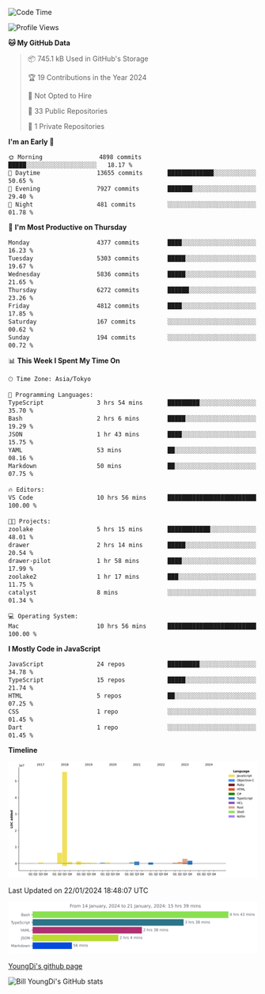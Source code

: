 <!--START_SECTION:waka-->
![Code Time](http://img.shields.io/badge/Code%20Time-333%20hrs%202%20mins-blue)

![Profile Views](http://img.shields.io/badge/Profile%20Views-0-blue)

**🐱 My GitHub Data** 

> 📦 745.1 kB Used in GitHub's Storage 
 > 
> 🏆 19 Contributions in the Year 2024
 > 
> 🚫 Not Opted to Hire
 > 
> 📜 33 Public Repositories 
 > 
> 🔑 1 Private Repositories 
 > 
**I'm an Early 🐤** 

```text
🌞 Morning                4898 commits        █████░░░░░░░░░░░░░░░░░░░░   18.17 % 
🌆 Daytime                13655 commits       █████████████░░░░░░░░░░░░   50.65 % 
🌃 Evening                7927 commits        ███████░░░░░░░░░░░░░░░░░░   29.40 % 
🌙 Night                  481 commits         ░░░░░░░░░░░░░░░░░░░░░░░░░   01.78 % 
```
📅 **I'm Most Productive on Thursday** 

```text
Monday                   4377 commits        ████░░░░░░░░░░░░░░░░░░░░░   16.23 % 
Tuesday                  5303 commits        █████░░░░░░░░░░░░░░░░░░░░   19.67 % 
Wednesday                5836 commits        █████░░░░░░░░░░░░░░░░░░░░   21.65 % 
Thursday                 6272 commits        ██████░░░░░░░░░░░░░░░░░░░   23.26 % 
Friday                   4812 commits        ████░░░░░░░░░░░░░░░░░░░░░   17.85 % 
Saturday                 167 commits         ░░░░░░░░░░░░░░░░░░░░░░░░░   00.62 % 
Sunday                   194 commits         ░░░░░░░░░░░░░░░░░░░░░░░░░   00.72 % 
```


📊 **This Week I Spent My Time On** 

```text
🕑︎ Time Zone: Asia/Tokyo

💬 Programming Languages: 
TypeScript               3 hrs 54 mins       █████████░░░░░░░░░░░░░░░░   35.70 % 
Bash                     2 hrs 6 mins        █████░░░░░░░░░░░░░░░░░░░░   19.29 % 
JSON                     1 hr 43 mins        ████░░░░░░░░░░░░░░░░░░░░░   15.75 % 
YAML                     53 mins             ██░░░░░░░░░░░░░░░░░░░░░░░   08.16 % 
Markdown                 50 mins             ██░░░░░░░░░░░░░░░░░░░░░░░   07.75 % 

🔥 Editors: 
VS Code                  10 hrs 56 mins      █████████████████████████   100.00 % 

🐱‍💻 Projects: 
zoolake                  5 hrs 15 mins       ████████████░░░░░░░░░░░░░   48.01 % 
drawer                   2 hrs 14 mins       █████░░░░░░░░░░░░░░░░░░░░   20.54 % 
drawer-pilot             1 hr 58 mins        ████░░░░░░░░░░░░░░░░░░░░░   17.99 % 
zoolake2                 1 hr 17 mins        ███░░░░░░░░░░░░░░░░░░░░░░   11.75 % 
catalyst                 8 mins              ░░░░░░░░░░░░░░░░░░░░░░░░░   01.34 % 

💻 Operating System: 
Mac                      10 hrs 56 mins      █████████████████████████   100.00 % 
```

**I Mostly Code in JavaScript** 

```text
JavaScript               24 repos            █████████░░░░░░░░░░░░░░░░   34.78 % 
TypeScript               15 repos            █████░░░░░░░░░░░░░░░░░░░░   21.74 % 
HTML                     5 repos             ██░░░░░░░░░░░░░░░░░░░░░░░   07.25 % 
CSS                      1 repo              ░░░░░░░░░░░░░░░░░░░░░░░░░   01.45 % 
Dart                     1 repo              ░░░░░░░░░░░░░░░░░░░░░░░░░   01.45 % 
```



**Timeline**

![Lines of Code chart](https://raw.githubusercontent.com/Youngdi/Youngdi/master/assets/bar_graph.png)


 Last Updated on 22/01/2024 18:48:07 UTC
<!--END_SECTION:waka-->

![wakatime](./images/stat.svg)

[YoungDi's github page](https://youngdi.github.io)

![Bill YoungDi's GitHub stats](https://github-readme-stats.vercel.app/api?username=youngdi&count_private=true&show_icons=true)
